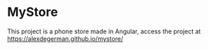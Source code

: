 # MyStore
This project is a phone store made in Angular, access the project at https://alexdegerman.github.io/mystore/
